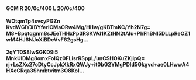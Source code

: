#### GCM R 20/0c/400 L 20/0c/400
**WOtqmTp4svcyPGZn**<br/>**KvdWGlYXBYferICMaORw4Mg/Hi1w/gKBTmKC/Yh2N7g=**<br/>**M8+Bpqtqgnm8sJEeTHHxPp3RSKWd1KZtHN2tAlu+PhFhBNl5DLLpReOZ1wM4HJ6NJoXiBDeVvF62gsHg...**<br/><br/>
**2qYT0S8lwSGKD9i5**<br/>**MnkUlDMg8omxFolQz0FLisrRSppL/unCSHOKuZKjipQ=**<br/>**rj+LsZXc27oDtyCcJpkXkRxQWJy+it0bG2YMgPDId5Gkgvd+ae0LHwwA4HXeCRqa3Shmbtvitm3O8Kol...**